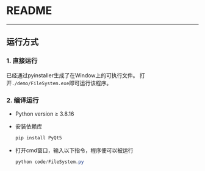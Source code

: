 # README

---

## 运行方式

### 1. 直接运行

已经通过pyinstaller生成了在Window上的可执行文件。
打开`./demo/FileSystem.exe`即可运行该程序。

### 2. 编译运行

- Python version ≥ 3.8.16
- 安装依赖库
    
    ```java
    pip install PyQt5
    ```
    
- 打开cmd窗口，输入以下指令，程序便可以被运行
    
    ```java
    python code/FileSystem.py
    ```